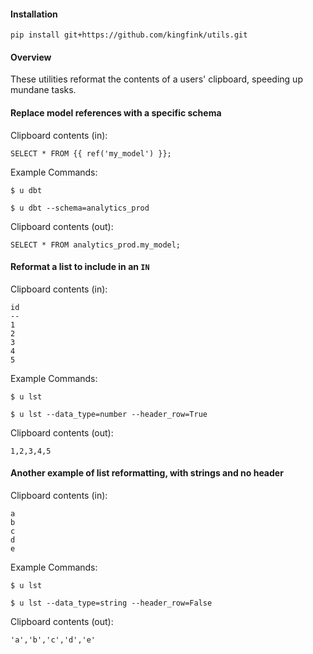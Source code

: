 #### Installation

`pip install git+https://github.com/kingfink/utils.git`


#### Overview

These utilities reformat the contents of a users' clipboard, speeding up mundane tasks.

#### Replace model references with a specific schema

Clipboard contents (in):

```
SELECT * FROM {{ ref('my_model') }};
```

Example Commands:

`$ u dbt`

`$ u dbt --schema=analytics_prod`

Clipboard contents (out):

```
SELECT * FROM analytics_prod.my_model;
```

#### Reformat a list to include in an `IN`

Clipboard contents (in):

```
id
--
1
2
3
4
5
```

Example Commands:

`$ u lst`

`$ u lst --data_type=number --header_row=True`

Clipboard contents (out):

```
1,2,3,4,5
```

#### Another example of list reformatting, with strings and no header

Clipboard contents (in):

```
a
b
c
d
e
```

Example Commands:

`$ u lst`

`$ u lst --data_type=string --header_row=False`

Clipboard contents (out):

```
'a','b','c','d','e'
```
